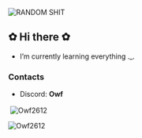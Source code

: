 ![RANDOM SHIT](https://i.imgur.com/yqeKya3.png)
## ✿ Hi there ✿
- I’m currently learning everything ._.
  
### Contacts
- Discord: **Owf**

<p>&nbsp;<img align="center" src="https://github-readme-stats.vercel.app/api?username=Owf2612&show_icons=true&locale=en" alt="Owf2612" /></p>
<p><img align="left" src="https://github-readme-stats.vercel.app/api/top-langs?username=Owf2612&show_icons=true&locale=en&layout=compact" alt="Owf2612" /></p>

